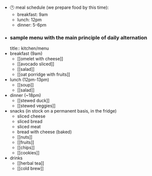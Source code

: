 - 🕐 meal schedule (we prepare food by this time):
	- breakfast: 9am
	- lunch: 12pm
	- dinner: 5-6pm
- ### sample menu with the main principle of daily alternation
  title:: kitchen/menu
- breakfast (9am)
	- [[omelet with cheese]]
	- [[avocado sliced]]
	- [[salad]]
	- [[oat porridge with fruits]]
- lunch (12pm-13pm)
	- [[soup]]
	- [[salad]]
- dinner (~18pm)
	- [[stewed duck]]
	- [[stewed veggies]]
- snacks (in stock on a permanent basis, in the fridge)
	- sliced cheese
	- sliced bread
	- sliced meat
	- bread with cheese (baked)
	- [[nuts]]
	- [[fruits]]
	- [[chips]]
	- [[cookies]]
- drinks
	- [[herbal tea]]
	- [[cold brew]]